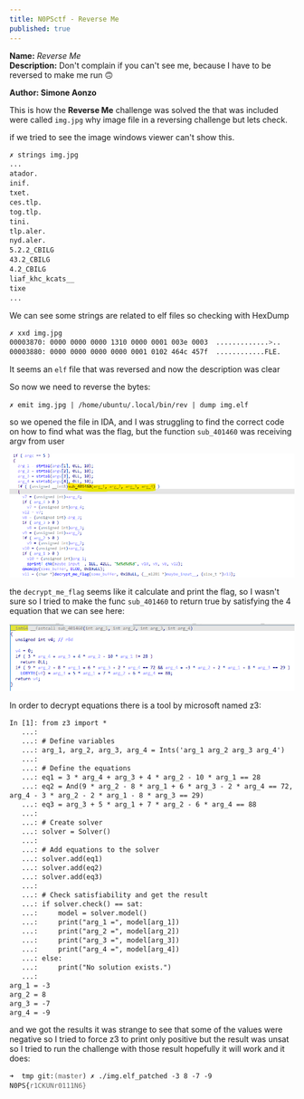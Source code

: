 ```yaml
---
title: N0PSctf - Reverse Me
published: true
---
```



**Name:** _Reverse Me_ <br>
**Description:** Don't complain if you can't see me, because I have to be reversed to make me run 🙃

**Author: Simone Aonzo**

This is how the **Reverse Me** challenge was solved 
the that was included were called `img.jpg`
why image file in a reversing challenge but lets check.

if we tried to see the image windows viewer can't show this.

```zsh
✗ strings img.jpg
...
atador.
inif.
txet.
ces.tlp.
tog.tlp.
tini.
tlp.aler.
nyd.aler.
5.2.2_CBILG
43.2_CBILG
4.2_CBILG
liaf_khc_kcats__
tixe
...
```

We can see some strings are related to elf files so checking with HexDump


```zsh
✗ xxd img.jpg   
00003870: 0000 0000 0000 1310 0000 0001 003e 0003  .............>..
00003880: 0000 0000 0000 0000 0001 0102 464c 457f  ............FLE.
```

It seems an `elf` file that was reversed and now the description was clear  

So now we need to reverse the bytes:

`✗ emit img.jpg | /home/ubuntu/.local/bin/rev | dump img.elf`

so we opened the file in IDA, and I was struggling to find the correct code on how to find what was the flag, but the function `sub_401460` was receiving argv from user 

![](./../assets/2023-06-02/2024-06-02-140710.png)

the `decrypt_me_flag` seems like it calculate and print the flag, so I wasn't sure so I tried to make the func `sub_401460` to return true by satisfying the 4 equation that we can see here:

![](./../assets/2023-06-02/2024-06-02-140850.png)


In order to decrypt equations there is a tool by microsoft named z3:

```ipython
In [1]: from z3 import *
   ...:
   ...: # Define variables
   ...: arg_1, arg_2, arg_3, arg_4 = Ints('arg_1 arg_2 arg_3 arg_4')
   ...:
   ...: # Define the equations
   ...: eq1 = 3 * arg_4 + arg_3 + 4 * arg_2 - 10 * arg_1 == 28
   ...: eq2 = And(9 * arg_2 - 8 * arg_1 + 6 * arg_3 - 2 * arg_4 == 72, arg_4 - 3 * arg_2 - 2 * arg_1 - 8 * arg_3 == 29)
   ...: eq3 = arg_3 + 5 * arg_1 + 7 * arg_2 - 6 * arg_4 == 88
   ...:
   ...: # Create solver
   ...: solver = Solver()
   ...:
   ...: # Add equations to the solver
   ...: solver.add(eq1)
   ...: solver.add(eq2)
   ...: solver.add(eq3)
   ...:
   ...: # Check satisfiability and get the result
   ...: if solver.check() == sat:
   ...:     model = solver.model()
   ...:     print("arg_1 =", model[arg_1])
   ...:     print("arg_2 =", model[arg_2])
   ...:     print("arg_3 =", model[arg_3])
   ...:     print("arg_4 =", model[arg_4])
   ...: else:
   ...:     print("No solution exists.")
   ...:
arg_1 = -3
arg_2 = 8
arg_3 = -7
arg_4 = -9
```

and we got the results it was strange to see that some of the values were negative so I tried to force z3 to print only positive but the result was unsat so I tried to run the challenge with those result hopefully it will work and it does:

```zsh
➜  tmp git:(master) ✗ ./img.elf_patched -3 8 -7 -9
N0PS{r1CKUNr0111N6}
```